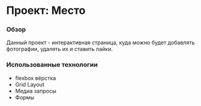 # Проект: Место

### Обзор
Данный проект - интерактивная страница, куда можно будет добавлять фотографии, удалять их и ставить лайки.

### Использованные технологии
* flexbox вёрстка
* Grid Layout
* Медиа запросы 
* Формы
